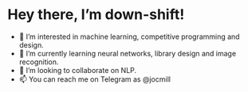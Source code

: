 # Hey there, I’m down-shift!
- 👀 I’m interested in machine learning, competitive programming and design.
- 🌱 I’m currently learning neural networks, library design and image recognition.
- 💞️ I’m looking to collaborate on NLP.
- 📫 You can reach me on Telegram as @jocmill

<!---
down-shift/down-shift is a ✨ special ✨ repository because its `README.md` (this file) appears on your GitHub profile.
You can click the Preview link to take a look at your changes.
--->
